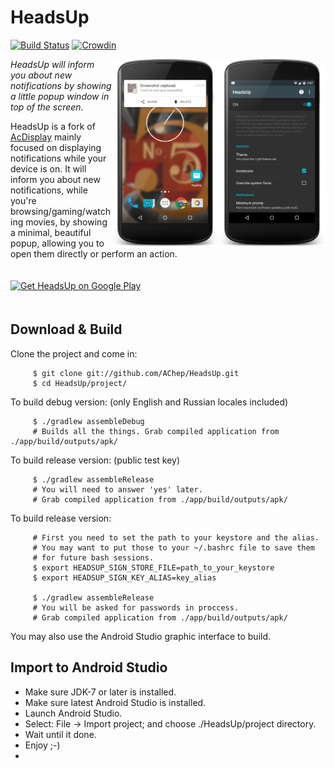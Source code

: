 HeadsUp
==========
[![Build Status](https://travis-ci.org/AChep/HeadsUp.svg?branch=master)](https://travis-ci.org/AChep/HeadsUp) [![Crowdin](https://d322cqt584bo4o.cloudfront.net/headsup/localized.png)](https://crowdin.com/project/headsup)

<img align="right" height="300"
   src="https://github.com/AChep/HeadsUp/raw/master/screenshots/screenshot2.png" />
<img align="right" height="300"
   src="https://github.com/AChep/HeadsUp/raw/master/screenshots/screenshot1.png" />

*HeadsUp will inform you about new notifications by showing a little popup window in top of the screen.*

HeadsUp is a fork of [AcDisplay][AcDisplay] mainly focused on displaying notifications while your device is on. It will inform you about new notifications, while you're browsing/gaming/watching movies, by showing a minimal, beautiful popup, allowing you to open them directly or perform an action.

<a href="https://play.google.com/store/apps/details?id=com.achep.headsup">
  <img alt="Get HeadsUp on Google Play" vspace="20"
       src="http://developer.android.com/images/brand/en_generic_rgb_wo_60.png" />
</a>

Download & Build
----------------
Clone the project and come in:

         $ git clone git://github.com/AChep/HeadsUp.git
         $ cd HeadsUp/project/
         
To build debug version: (only English and Russian locales included)

         $ ./gradlew assembleDebug
         # Builds all the things. Grab compiled application from ./app/build/outputs/apk/

To build release version: (public test key)

         $ ./gradlew assembleRelease
         # You will need to answer 'yes' later.
         # Grab compiled application from ./app/build/outputs/apk/

To build release version:

         # First you need to set the path to your keystore and the alias.
         # You may want to put those to your ~/.bashrc file to save them
         # for future bash sessions.
         $ export HEADSUP_SIGN_STORE_FILE=path_to_your_keystore
         $ export HEADSUP_SIGN_KEY_ALIAS=key_alias
         
         $ ./gradlew assembleRelease
         # You will be asked for passwords in proccess.
         # Grab compiled application from ./app/build/outputs/apk/

You may also use the Android Studio graphic interface to build.

Import to Android Studio
----------------
- Make sure JDK-7 or later is installed.
- Make sure latest Android Studio is installed.
- Launch Android Studio.
- Select: File -> Import project; and choose ./HeadsUp/project directory.
- Wait until it done.
- Enjoy ;-)
- 
[AcDisplay]:http://acdisplay.org
